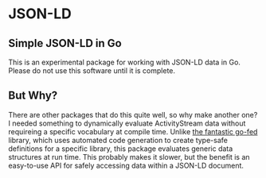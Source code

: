 # JSON-LD

## Simple JSON-LD in Go

This is an experimental package for working with JSON-LD data in Go.  Please do not use this software until it is complete.

## But Why?

There are other packages that do this quite well, so why make another one?  I needed something to dynamically evaluate ActivityStream data without requireing a specific vocabulary at compile time.  Unlike [the fantastic go-fed](https://go-fed.org) library, which uses automated code generation to create type-safe definitions for a specific library, this package evaluates generic data structures at run time.  This probably makes it slower, but the benefit is an easy-to-use API for safely accessing data within a JSON-LD document.
